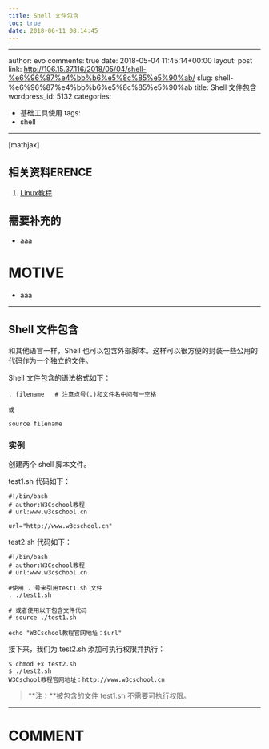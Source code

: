 ```yaml
---
title: Shell 文件包含
toc: true
date: 2018-06-11 08:14:45
---
```

---
author: evo
comments: true
date: 2018-05-04 11:45:14+00:00
layout: post
link: http://106.15.37.116/2018/05/04/shell-%e6%96%87%e4%bb%b6%e5%8c%85%e5%90%ab/
slug: shell-%e6%96%87%e4%bb%b6%e5%8c%85%e5%90%ab
title: Shell 文件包含
wordpress_id: 5132
categories:
- 基础工具使用
tags:
- shell
---

<!-- more -->

[mathjax]


## 相关资料ERENCE





 	
  1. [Linux教程](https://www.w3cschool.cn/linux/)




## 需要补充的





 	
  * aaa




# MOTIVE





 	
  * aaa





* * *





## Shell 文件包含


和其他语言一样，Shell 也可以包含外部脚本。这样可以很方便的封装一些公用的代码作为一个独立的文件。

Shell 文件包含的语法格式如下：

    
    . filename   # 注意点号(.)和文件名中间有一空格
    
    或
    
    source filename
    




### 实例


创建两个 shell 脚本文件。

test1.sh 代码如下：

    
    #!/bin/bash
    # author:W3Cschool教程
    # url:www.w3cschool.cn
    
    url="http://www.w3cschool.cn"
    


test2.sh 代码如下：

    
    #!/bin/bash
    # author:W3Cschool教程
    # url:www.w3cschool.cn
    
    #使用 . 号来引用test1.sh 文件
    . ./test1.sh
    
    # 或者使用以下包含文件代码
    # source ./test1.sh
    
    echo "W3Cschool教程官网地址：$url"
    


接下来，我们为 test2.sh 添加可执行权限并执行：

    
    $ chmod +x test2.sh 
    $ ./test2.sh 
    W3Cschool教程官网地址：http://www.w3cschool.cn
    




<blockquote>**注：**被包含的文件 test1.sh 不需要可执行权限。</blockquote>
























* * *





# COMMENT




